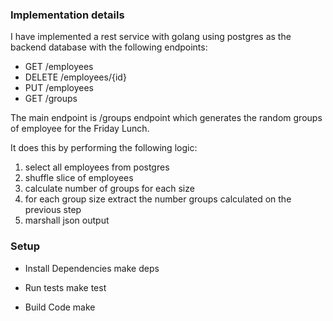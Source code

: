 ### Implementation details

I have implemented a rest service with golang using postgres as the backend database with the following endpoints:

* GET /employees   
* DELETE /employees/{id}
* PUT /employees 
* GET /groups

The main endpoint is /groups endpoint which generates the random groups of employee for the Friday Lunch.

It does this by performing the following logic:
1. select all employees from postgres 
1. shuffle slice of employees
1. calculate number of groups for each size 
1. for each group size extract the number groups calculated on the previous step
1. marshall json output 
   

### Setup

* Install Dependencies 
  make deps

* Run tests
  make test

* Build Code
  make
